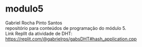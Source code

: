 # modulo5<br>
Gabriel Rocha Pinto Santos<br>
repositório para conteúdos de programação do módulo 5.<br>
Link ReplIt da atividade de DHT: https://replit.com/@gabrielrps/gabsDHT#hash_application.cpp
